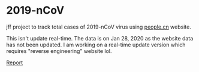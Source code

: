 # 2019-nCoV

jff project to track total cases of 2019-nCoV virus using [people.cn](http://health.people.com.cn/GB/26466/431463/431576/index.html) website.

This isn't update real-time. The data is on Jan 28, 2020 as the website data has not been updated. I am working on a real-time update version which requires "reverse engineering" website lol.

[Report](https://docs.google.com/spreadsheets/d/1Oy1698DsQMpfFc1v8mmHq_1QKkcUtrB9ZS5fiDHAl_M/edit?usp=sharing)
